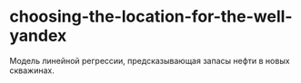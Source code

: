 # choosing-the-location-for-the-well-yandex
Модель линейной регрессии, предсказывающая запасы нефти в новых скважинах.
